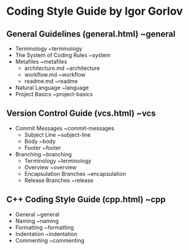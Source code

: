 # Coding Style Guide by Igor Gorlov

## General Guidelines (general.html) ~general

* Terminology ~terminology
* The System of Coding Rules ~system
* Metafiles ~metafiles
  * architecture.md ~architecture
  * workflow.md ~workflow
  * readme.md ~readme
* Natural Language ~language
* Project Basics ~project-basics

## Version Control Guide (vcs.html) ~vcs

* Commit Messages ~commit-messages
  * Subject Line ~subject-line
  * Body ~body
  * Footer ~footer
* Branching ~branching
  * Terminology ~terminology
  * Overview ~overview
  * Encapsulation Branches ~encapsulation
  * Release Branches ~release

## C++ Coding Style Guide (cpp.html) ~cpp

* General ~general
* Naming ~naming
* Formatting ~formatting
* Indentation ~indentation
* Commenting ~commenting

